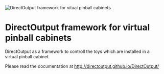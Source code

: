 
<img src="http://directoutput.github.com/DirectOutput/DirectOutput_Small.png" alt="DirectOutput framework for vitual pinball cabinets"/>

DirectOutput framework for virtual pinball cabinets
===================================================

DirectOutput as a framework to controll the toys which are installed in a virtual pinball cabinet.

Please read the documentation at http://directoutput.github.io/DirectOutput/
